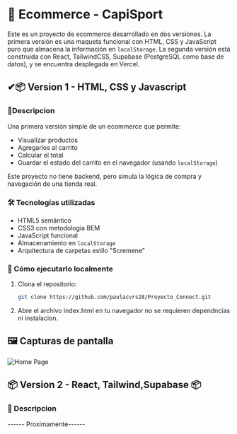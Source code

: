 # 🛒 Ecommerce - CapiSport
Este es un proyecto de ecommerce desarrollado en dos versiones. 
La primera versión es una maqueta funcional con HTML, CSS y JavaScript puro que almacena la información en `localStorage`. 
La segunda versión está construida con React, TailwindCSS, Supabase (PostgreSQL como base de datos), y se encuentra desplegada en Vercel.

## ✔📦 Version 1 - HTML, CSS y Javascript

### 📄Descripcion

Una primera versión simple de un ecommerce que permite:
- Visualizar productos
- Agregarlos al carrito
- Calcular el total
- Guardar el estado del carrito en el navegador (usando `localStorage`)

Este proyecto no tiene backend, pero simula la lógica de compra y navegación de una tienda real.

### 🛠 Tecnologías utilizadas

- HTML5 semántico
- CSS3 con metodología BEM
- JavaScript funcional
- Almacenamiento en `localStorage`
- Arquitectura de carpetas estilo "Scremene"

### 🚀 Cómo ejecutarlo localmente

1. Clona el repositorio:
   ```bash
   git clone https://github.com/paulacvrs28/Proyecto_Connect.git

2. Abre el archivo index.html en tu navegador
   no se requieren dependncias ni instalacion.

## 🖼️ Capturas de pantalla

![Home Page](./screenshots/)

   

## 📦 Version 2 - React, Tailwind,Supabase 📦

### 📃 Descripcion 

 ------ Proximamente------



